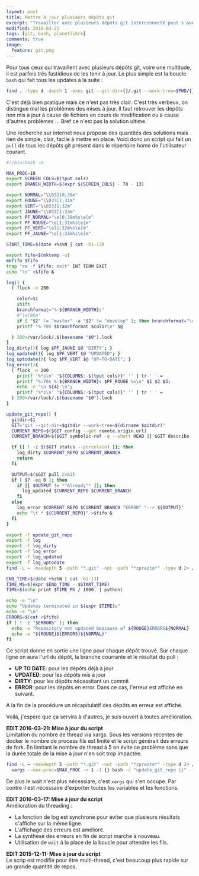 ```yaml
---
layout: post
title: Mettre à jour plusieurs dépôts git
excerpt: "Travailler avec plusieurs dépôts git interconnecté peut s'avérer fastidieux voilà une possibilité pour gérer ça."
modified: 2016-03-21
tags: [git, bash, planetlibre]
comments: true
image:
  feature: git.png
---
```

Pour tous ceux qui travaillent avec plusieurs dépôts git, voire une multitude, il est parfois très fastidieux de les tenir à jour. Le plus simple est la boucle
`bash` qui fait tous les updates à la suite :

``` bash
find . -type d -depth 1 -exec git --git-dir={}/.git --work-tree=$PWD/{} pull origin master \;
```

C'est déjà bien pratique mais ce n'est pas très clair. C'est très verbeux, on distingue mal les problèmes des mises à jour. Il faut retrouver les dépôts non
mis à jour à cause de fichiers en cours de modification ou à cause d'autres problèmes ... Bref ce n'est pas la solution ultime.

Une recherche sur internet nous propose des quantités des solutions mais rien de simple, clair, facile à mettre en place. Voici donc un script qui fait un
`pull` de tous les dépôts git présent dans le répertoire home de l'utilisateur courant.

``` bash
#!/bin/bash -m

MAX_PROC=10
export SCREEN_COLS=$(tput cols)
export BRANCH_WIDTH=$(expr ${SCREEN_COLS} - 70 - 13)

export NORMAL="\\033[0;39m"
export ROUGE="\\033[1;31m"
export VERT="\\033[1;32m"
export JAUNE="\\033[1;33m"
export PF_NORMAL="\e[0;39m%s\e[m"
export PF_ROUGE="\e[1;31m%s\e[m"
export PF_VERT="\e[1;32m%s\e[m"
export PF_JAUNE="\e[1;33m%s\e[m"

START_TIME=$(date +%s%N | cut -b1-13)

export fifo=$(mktemp -u)
mkfifo $fifo
trap "rm -f $fifo; exit" INT TERM EXIT
echo "\n" >$fifo &

log() {
  ( flock -n 200

    color=$1
    shift
    branchformat="%-${BRANCH_WIDTH}s"
    #"\e[96m"
    if [ "$2" != "master" -a "$2" != "develop" ]; then branchformat="\e[96m%-${BRANCH_WIDTH}s\e[m"; fi
    printf "%-70s $branchformat $color\n" $@

  ) 200>/var/lock/.$(basename "$0").lock
}
log_dirty(){ log $PF_JAUNE $@ "DIRTY"; }
log_updated(){ log $PF_VERT $@ "UPDATED"; }
log_uptodate(){ log $PF_VERT $@ "UP-TO-DATE"; }
log_error(){
  ( flock -n 200
    printf '%*s\n' "${COLUMNS:-$(tput cols)}" '' | tr ' ' =
    printf "%-70s %-${BRANCH_WIDTH}s $PF_ROUGE %s\n" $1 $2 $3;
    echo -e "\n ${4} \n";
    printf '%*s\n' "${COLUMNS:-$(tput cols)}" '' | tr ' ' =
  ) 200>/var/lock/.$(basename "$0").lock
}

update_git_repo() {
  gitdir=$1
  GIT="git --git-dir=$gitdir --work-tree=$(dirname $gitdir)"
  CURRENT_REPO=$($GIT config --get remote.origin.url)
  CURRENT_BRANCH=$($GIT symbolic-ref -q --short HEAD || $GIT describe --tags --exact-match)

  if [[ ! -z $($GIT status --porcelain) ]]; then
    log_dirty $CURRENT_REPO $CURRENT_BRANCH
    return
  fi

  OUTPUT=$($GIT pull 2>&1)
  if [ $? -eq 0 ]; then
    if [[ $OUTPUT != *"Already"* ]]; then
      log_updated $CURRENT_REPO $CURRENT_BRANCH
    fi
  else
    log_error $CURRENT_REPO $CURRENT_BRANCH "ERROR" "--> ${OUTPUT}"
    echo "\t * ${CURRENT_REPO}" >$fifo &
  fi
}

export -f update_git_repo
export -f log
export -f log_dirty
export -f log_error
export -f log_updated
export -f log_uptodate
find -L ~ -maxdepth 5 -path "*.git" -not -path "*zprezto*" -type d 2> /dev/null | xargs --max-proc=$MAX_PROC -n 1 -I {} bash -c "update_git_repo {}"

END_TIME=$(date +%s%N | cut -b1-13)
TIME_MS=$(expr $END_TIME - $START_TIME)
TIME=$(echo print $TIME_MS / 1000. | python)

echo -e "\n"
echo "Updates terminated in $(expr $TIME)s"
echo -e "\n"
ERRORS=$(cat <$fifo)
if [ ! -z "$ERRORS" ]; then
  echo -e "Repository not updated beacause of ${ROUGE}ERRORS${NORMAL} :"
  echo -e "${ROUGE}${ERRORS}${NORMAL}"
fi
```

Ce script donne en sortie une ligne pour chaque dépôt trouvé. Sur chaque ligne on aura l'url du dépôt, la branche courrante et le résultat du pull :

* **UP TO DATE**: pour les dépôts déjà à jour
* **UPDATED**: pour les dépôts mis à jour
* **DIRTY**: pour les dépôts nécessitant un commit
* **ERROR**: pour les dépôts en error. Dans ce cas, l'erreur est affiché en suivant.

A la fin de la procédure un récapitulatif des dépôts en erreur est affiché.

Voilà, j'espère que ça servira à d'autres, je suis ouvert à toutes amélioration.

**EDIT 2016-03-21: Mise à jour du script**<br/>
Limitation du nombre de thread via xargs. Sous les versions récentes de docker le nombre de process fils est limité et le script générait des erreurs de fork.
En limitant le nombre de thread à 5 on évite ce problème sans que la durée totale de la mise à jour n'en soit trop impactée.

``` bash
find -L ~ -maxdepth 5 -path "*.git" -not -path "*zprezto*" -type d 2> /dev/null | \
  xargs --max-proc=$MAX_PROC -n 1 -I {} bash -c "update_git_repo {}"
```
De plus le wait n'est plus nécessiare, c'est `xargs` qui s'en occupe. Par contre il est nécessaire d'exporter toutes les variables et les fonctions.

**EDIT 2016-03-17: Mise à jour du script**<br/>
Amélioration du threading :

* La fonction de log est synchrone pour éviter que plusieurs résultats s'affiche sur la même ligne.
* L'affichage des erreurs est amélioré.
* La synthèse des erreurs en fin de script marche à nouveau.
* Utilisation de `wait` à la place de la boucle pour attendre les fils.

**EDIT 2015-12-11: Mise à jour du script**<br/>
Le scrip est modifié pour être multi-thread, c'est beaucoup plus rapide sur un grande quantité de repos.
